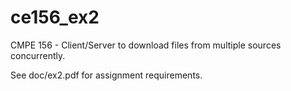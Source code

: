 # ce156_ex2
CMPE 156 - Client/Server to download files from multiple sources concurrently.

See doc/ex2.pdf for assignment requirements.
